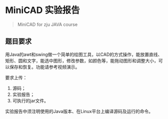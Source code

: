# MiniCAD 实验报告
>  MiniCAD for zju JAVA course

## 题目要求

用Java的awt和swing做一个简单的绘图工具，以CAD的方式操作，能放置直线、矩形、圆和文字，能选中图形，修改参数，如颜色等，能拖动图形和调整大小，可以保存和恢复。功能请参考视频演示。

要求上传：

1. 源码；
2. 实验报告；
3. 可执行的jar文件。

实验报告中须注明使用的Java版本、在Linux平台上编译源码及运行的命令。

